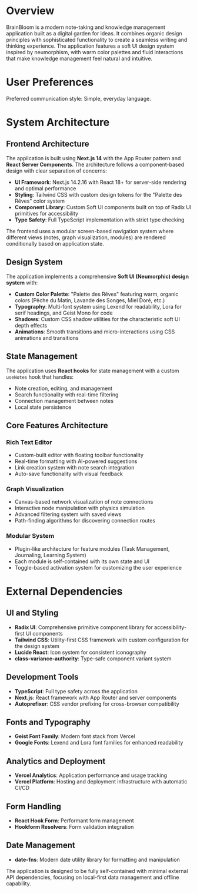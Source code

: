 # Overview

BrainBloom is a modern note-taking and knowledge management application built as a digital garden for ideas. It combines organic design principles with sophisticated functionality to create a seamless writing and thinking experience. The application features a soft UI design system inspired by neumorphism, with warm color palettes and fluid interactions that make knowledge management feel natural and intuitive.

# User Preferences

Preferred communication style: Simple, everyday language.

# System Architecture

## Frontend Architecture

The application is built using **Next.js 14** with the App Router pattern and **React Server Components**. The architecture follows a component-based design with clear separation of concerns:

- **UI Framework**: Next.js 14.2.16 with React 18+ for server-side rendering and optimal performance
- **Styling**: Tailwind CSS with custom design tokens for the "Palette des Rêves" color system
- **Component Library**: Custom Soft UI components built on top of Radix UI primitives for accessibility
- **Type Safety**: Full TypeScript implementation with strict type checking

The frontend uses a modular screen-based navigation system where different views (notes, graph visualization, modules) are rendered conditionally based on application state.

## Design System

The application implements a comprehensive **Soft UI (Neumorphic) design system** with:

- **Custom Color Palette**: "Palette des Rêves" featuring warm, organic colors (Pêche du Matin, Lavande des Songes, Miel Doré, etc.)
- **Typography**: Multi-font system using Lexend for readability, Lora for serif headings, and Geist Mono for code
- **Shadows**: Custom CSS shadow utilities for the characteristic soft UI depth effects
- **Animations**: Smooth transitions and micro-interactions using CSS animations and transitions

## State Management

The application uses **React hooks** for state management with a custom `useNotes` hook that handles:

- Note creation, editing, and management
- Search functionality with real-time filtering
- Connection management between notes
- Local state persistence

## Core Features Architecture

### Rich Text Editor
- Custom-built editor with floating toolbar functionality
- Real-time formatting with AI-powered suggestions
- Link creation system with note search integration
- Auto-save functionality with visual feedback

### Graph Visualization
- Canvas-based network visualization of note connections
- Interactive node manipulation with physics simulation
- Advanced filtering system with saved views
- Path-finding algorithms for discovering connection routes

### Modular System
- Plugin-like architecture for feature modules (Task Management, Journaling, Learning System)
- Each module is self-contained with its own state and UI
- Toggle-based activation system for customizing the user experience

# External Dependencies

## UI and Styling
- **Radix UI**: Comprehensive primitive component library for accessibility-first UI components
- **Tailwind CSS**: Utility-first CSS framework with custom configuration for the design system
- **Lucide React**: Icon system for consistent iconography
- **class-variance-authority**: Type-safe component variant system

## Development Tools
- **TypeScript**: Full type safety across the application
- **Next.js**: React framework with App Router and server components
- **Autoprefixer**: CSS vendor prefixing for cross-browser compatibility

## Fonts and Typography
- **Geist Font Family**: Modern font stack from Vercel
- **Google Fonts**: Lexend and Lora font families for enhanced readability

## Analytics and Deployment
- **Vercel Analytics**: Application performance and usage tracking
- **Vercel Platform**: Hosting and deployment infrastructure with automatic CI/CD

## Form Handling
- **React Hook Form**: Performant form management
- **Hookform Resolvers**: Form validation integration

## Date Management
- **date-fns**: Modern date utility library for formatting and manipulation

The application is designed to be fully self-contained with minimal external API dependencies, focusing on local-first data management and offline capability.